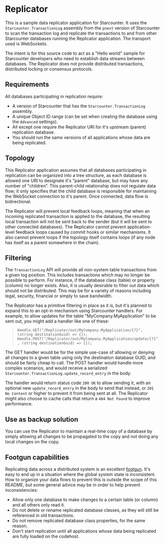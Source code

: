 # Replicator

This is a sample data replicator application for Starcounter. It uses the `Starcounter.TransactionLog` assembly from the `pnext` version of Starcounter to scan the transaction log and replicate the transactions to and from other Starcounter databases running the Replicator application. The transport used is WebSockets.

The intent is for this source code to act as a "Hello world" sample for Starcounter developers who need to establish data streams between databases. The Replicator does not provide distributed transactions, distributed locking or consensus protocols.

## Requirements

All databases participating in replication require:
* A version of Starcounter that has the `Starcounter.TransactionLog` assembly.
* A unique Object ID range (can be set when creating the database using the `Advanced` settings).
* All except one require the Replicator URI for it's upstream (parent) replication database.
* You should run the same versions of all applications whose data are being replicated.

## Topology

This Replicator application assumes that all databases participating in replication can be organized into a tree structure, as each database is allowed one URI to designate it's "parent" database, but may have any number of "children". This parent-child relationship does not regulate data flow; it only specifies that the child database is responsible for maintaining the WebSocket connection to it's parent. Once connected, data flow is bidirectional.

The Replicator will prevent local feedback loops, meaning that when an incoming replicated transaction is applied to the database, the resulting local transaction will not be sent back to the sender (but it will be sent to other connected databases). The Replicator cannot prevent application-level feedback loops caused by commit hooks or similar mechanisms. It also cannot prevent loops if the topology itself contains loops (if any node has itself as a parent somewhere in the chain).

## Filtering

The `TransactionLog` API will provide all non-system table transactions from a given log position. This includes transactions which may no longer be possible to perform. For instance, if the database class (table) or property (column) no longer exists. Also, it is usually desirable to filter out data which should not be distributed. This may be for a variety of reasons including legal, security, financial or simply to save bandwidth.

The Replicator has a primitive filtering in place as it is, but it's planned to expand this to an opt-in mechanism using Starcounter handlers. For example, to allow updates for the table "MyCompany.MyApplication" to be sent out, you might add a handler like one of these:

> `Handle.GET("/Replicator/out/MyCompany.MyApplication/{?}", (string destinationGuid) => {});`
> `Handle.POST("/Replicator/out/MyCompany.MyApplication/update/{?}", (string destinationGuid) => {});`

The GET handler would be for the simple use-case of allowing or denying all changes to a given table using only the destination database GUID, and should be fairly cheap to call. The POST handler would handle more complex scenarios, and would receive a serialized `Starcounter.TransactionLog.update_record_entry` in the body.

The handler would return status code `200 OK` to allow sending it, with an optional new `update_record_entry` in the body to send that instead, or `201 No Content` or higher to prevent it from being sent at all. The Replicator might also choose to cache calls that return a `404 Not Found` to improve performance.

## Use as backup solution

You can use the Replicator to maintain a real-time copy of a database by simply allowing all changes to be propagated to the copy and not doing any local changes on the copy.

## Footgun capabilities

Replicating data across a distributed system is an excellent [footgun](http://www.urbandictionary.com/define.php?term=footgun). It's easy to end up in a situation where the global system state is inconsistent. How to organize your data flows to prevent this is outside the scope of this README, but some general advice may be in order to help prevent inconsistencies:
* Allow only one database to make changes to a certain table (or column) and all others only read it.
* Do not delete or rename replicated database classes, as they will still be referenced in old transactions.
* Do not remove replicated database class properties, for the same reason.
* Don't start replication until all applications whose data being replicated are fully loaded on the codehost.
